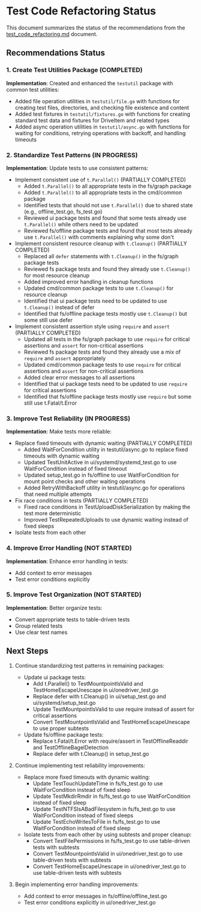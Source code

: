 # Test Code Refactoring Status

This document summarizes the status of the recommendations from the [test_code_refactoring.md](test_code_refactoring.md) document.

## Recommendations Status

### 1. Create Test Utilities Package (COMPLETED)

**Implementation**: Created and enhanced the `testutil` package with common test utilities:
- Added file operation utilities in `testutil/file.go` with functions for creating test files, directories, and checking file existence and content
- Added test fixtures in `testutil/fixtures.go` with functions for creating standard test data and fixtures for DriveItem and related types
- Added async operation utilities in `testutil/async.go` with functions for waiting for conditions, retrying operations with backoff, and handling timeouts

### 2. Standardize Test Patterns (IN PROGRESS)

**Implementation**: Update tests to use consistent patterns:
- Implement consistent use of `t.Parallel()` (PARTIALLY COMPLETED)
  - Added `t.Parallel()` to all appropriate tests in the fs/graph package
  - Added `t.Parallel()` to all appropriate tests in the cmd/common package
  - Identified tests that should not use `t.Parallel()` due to shared state (e.g., offline_test.go, fs_test.go)
  - Reviewed ui package tests and found that some tests already use `t.Parallel()` while others need to be updated
  - Reviewed fs/offline package tests and found that most tests already use `t.Parallel()` with comments explaining why some don't
- Implement consistent resource cleanup with `t.Cleanup()` (PARTIALLY COMPLETED)
  - Replaced all `defer` statements with `t.Cleanup()` in the fs/graph package tests
  - Reviewed fs package tests and found they already use `t.Cleanup()` for most resource cleanup
  - Added improved error handling in cleanup functions
  - Updated cmd/common package tests to use `t.Cleanup()` for resource cleanup
  - Identified that ui package tests need to be updated to use `t.Cleanup()` instead of defer
  - Identified that fs/offline package tests mostly use `t.Cleanup()` but some still use defer
- Implement consistent assertion style using `require` and `assert` (PARTIALLY COMPLETED)
  - Updated all tests in the fs/graph package to use `require` for critical assertions and `assert` for non-critical assertions
  - Reviewed fs package tests and found they already use a mix of `require` and `assert` appropriately
  - Updated cmd/common package tests to use `require` for critical assertions and `assert` for non-critical assertions
  - Added clear error messages to all assertions
  - Identified that ui package tests need to be updated to use `require` for critical assertions
  - Identified that fs/offline package tests mostly use `require` but some still use t.Fatal/t.Error

### 3. Improve Test Reliability (IN PROGRESS)

**Implementation**: Make tests more reliable:
- Replace fixed timeouts with dynamic waiting (PARTIALLY COMPLETED)
  - Added WaitForCondition utility in testutil/async.go to replace fixed timeouts with dynamic waiting
  - Updated TestUnitActive in ui/systemd/systemd_test.go to use WaitForCondition instead of fixed timeout
  - Updated setup_test.go in fs/offline to use WaitForCondition for mount point checks and other waiting operations
  - Added RetryWithBackoff utility in testutil/async.go for operations that need multiple attempts
- Fix race conditions in tests (PARTIALLY COMPLETED)
  - Fixed race conditions in TestUploadDiskSerialization by making the test more deterministic
  - Improved TestRepeatedUploads to use dynamic waiting instead of fixed sleeps
- Isolate tests from each other

### 4. Improve Error Handling (NOT STARTED)

**Implementation**: Enhance error handling in tests:
- Add context to error messages
- Test error conditions explicitly

### 5. Improve Test Organization (NOT STARTED)

**Implementation**: Better organize tests:
- Convert appropriate tests to table-driven tests
- Group related tests
- Use clear test names

## Next Steps

1. Continue standardizing test patterns in remaining packages:
   - Update ui package tests:
     - Add t.Parallel() to TestMountpointIsValid and TestHomeEscapeUnescape in ui/onedriver_test.go
     - Replace defer with t.Cleanup() in ui/setup_test.go and ui/systemd/setup_test.go
     - Update TestMountpointIsValid to use require instead of assert for critical assertions
     - Convert TestMountpointIsValid and TestHomeEscapeUnescape to use proper subtests
   - Update fs/offline package tests:
     - Replace t.Fatal/t.Error with require/assert in TestOfflineReaddir and TestOfflineBagelDetection
     - Replace defer with t.Cleanup() in setup_test.go

2. Continue implementing test reliability improvements:
   - Replace more fixed timeouts with dynamic waiting:
     - Update TestTouchUpdateTime in fs/fs_test.go to use WaitForCondition instead of fixed sleep
     - Update TestMkdirRmdir in fs/fs_test.go to use WaitForCondition instead of fixed sleep
     - Update TestNTFSIsABadFilesystem in fs/fs_test.go to use WaitForCondition instead of fixed sleeps
     - Update TestEchoWritesToFile in fs/fs_test.go to use WaitForCondition instead of fixed sleep
   - Isolate tests from each other by using subtests and proper cleanup:
     - Convert TestFilePermissions in fs/fs_test.go to use table-driven tests with subtests
     - Convert TestMountpointIsValid in ui/onedriver_test.go to use table-driven tests with subtests
     - Convert TestHomeEscapeUnescape in ui/onedriver_test.go to use table-driven tests with subtests

3. Begin implementing error handling improvements:
   - Add context to error messages in fs/offline/offline_test.go
   - Test error conditions explicitly in ui/onedriver_test.go

